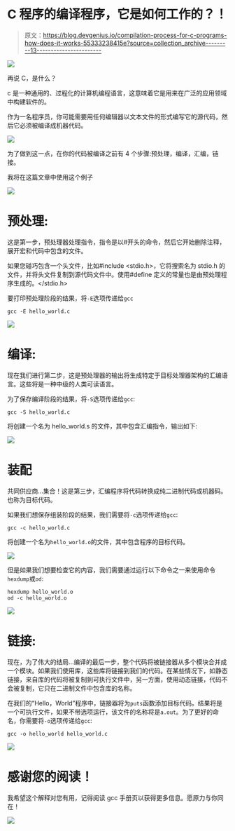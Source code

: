 # C 程序的编译程序，它是如何工作的？！

> 原文：<https://blog.devgenius.io/compilation-process-for-c-programs-how-does-it-works-55333238415e?source=collection_archive---------13----------------------->

![](img/c8effbe0b8f714647c22cf894527a5b7.png)

再说 C，是什么？

c 是一种通用的、过程化的计算机编程语言，这意味着它是用来在广泛的应用领域中构建软件的。

作为一名程序员，你可能需要用任何编辑器以文本文件的形式编写它的源代码，然后它必须被编译成机器代码。

![](img/27ac054f67e1cfda82441709aa77ab08.png)

为了做到这一点，在你的代码被编译之前有 4 个步骤:预处理，编译，汇编，链接。

我将在这篇文章中使用这个例子

![](img/60f072e87701e3fd6934d5f365ae267f.png)

# **预处理:**

这是第一步，预处理器处理指令，指令是以#开头的命令，然后它开始删除注释，展开宏和代码中包含的文件。

如果您碰巧包含一个头文件，比如#include <stdio.h>，它将搜索名为 stdio.h 的文件，并将头文件复制到源代码文件中。使用#define 定义的常量也是由预处理程序生成的。</stdio.h>

要打印预处理阶段的结果，将`-E`选项传递给`gcc`

```
gcc -E hello_world.c
```

![](img/169d82e8af61785a12b61a016840458d.png)

# 编译:

现在我们进行第二步，这是预处理器的输出将生成特定于目标处理器架构的汇编语言。这些将是一种中级的人类可读语言。

为了保存编译阶段的结果，将`-S`选项传递给`gcc`:

```
gcc -S hello_world.c
```

将创建一个名为 hello_world.s 的文件，其中包含汇编指令，输出如下:

![](img/1bdc9b2eb07cf6303aac9f14abec36f4.png)

# 装配

共同供应商...集合！这是第三步，汇编程序将代码转换成纯二进制代码或机器码。也称为目标代码。

如果我们想保存组装阶段的结果，我们需要将`-c`选项传递给`gcc`:

```
gcc -c hello_world.c
```

将创建一个名为`hello_world.o`的文件，其中包含程序的目标代码。

![](img/ccc8512f19386f63a1ec235d6dea838e.png)

但是如果我们想要检查它的内容，我们需要通过运行以下命令之一来使用命令`hexdump`或`od`:

```
hexdump hello_world.o
od -c hello_world.o
```

![](img/f317921929c73224e9a0696a6236be41.png)

# 链接:

现在，为了伟大的结局…编译的最后一步，整个代码将被链接器从多个模块合并成一个模块。如果我们使用库，这些库将链接到我们的代码。在某些情况下，如静态链接，来自库的代码将被复制到可执行文件中，另一方面，使用动态链接，代码不会被复制，它只在二进制文件中包含库的名称。

在我们的“Hello，World”程序中，链接器将为`puts`函数添加目标代码。结果将是一个可执行文件，如果不带选项运行，该文件的名称将是`a.out`。为了更好的命名，你需要将`-o`选项传递给`gcc`:

```
gcc -o hello_world hello_world.c
```

![](img/72fae55ae5cc3552711ff749d2ccc510.png)

# 感谢您的阅读！

我希望这个解释对您有用，记得阅读 gcc 手册页以获得更多信息。愿原力与你同在！

![](img/dbc28cfd460f2592956867764b685259.png)